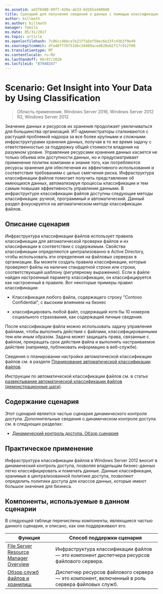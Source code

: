 ```yaml
---
ms.assetid: ad3f0480-99f7-428a-ab33-6d165a440840
title: Сценарий для получения сведений о данных с помощью классификации
author: billmath
ms.author: billmath
manager: femila
ms.date: 05/31/2017
ms.topic: article
ms.openlocfilehash: 7c06cc4bbca7e21ffa5ef58ec6e33fc43b3f9e49
ms.sourcegitcommit: dfa48f77b751dbc34409aced628eb2f17c912f08
ms.translationtype: MT
ms.contentlocale: ru-RU
ms.lasthandoff: 08/07/2020
ms.locfileid: "87940247"
---
```

# <a name="scenario-get-insight-into-your-data-by-using-classification"></a>Scenario: Get Insight into Your Data by Using Classification

>Область применения. Windows Server 2016, Windows Server 2012 R2, Windows Server 2012

Значение данных и ресурсов их хранения продолжает увеличиваться для большинства организаций. ИТ-администраторы сталкиваются с растущей проблемой надзора за все более крупными и сложными инфраструктурами хранения данных, получая в то же время задачу с ответственностью за поддержку общей стоимости владения на разумном уровне. Управление ресурсами хранения данных касается не только объема или доступности данных, но и предусматривает применение политик компании и знание того, как потребляются ресурсы хранения для обеспечения их эффективного использования и соответствия требованиям с целью смягчения риска. Инфраструктура классификации файлов помогает получить представление об имеющихся данных, автоматизируя процессы классификации и тем самым повышая эффективность управления данными. В инфраструктуре классификации файлов доступны следующие методы классификации: ручной, программный и автоматический. Данный раздел фокусируется на автоматическом методе классификации файлов.

## <a name="scenario-description"></a><a name="BKMK_OVER"></a>Описание сценария
Инфраструктура классификации файлов использует правила классификации для автоматической проверки файлов и их классификации в соответствии с содержимым. Свойства классификации определяются централизованно в Active Directory, чтобы использовать эти определения на файловых серверах в организации. Вы можете создать правила классификации, которые проверяют файлы на наличие стандартной строки или строки, соответствующей шаблону (регулярному выражению). Если в файле найден настроенный параметр классификации, он классифицируется как настроенный в правиле. Вот некоторые примеры правил классификации:

-   Классификация любого файла, содержащего строку "Contoso Confidential", с высоким влиянием на бизнес

-   классифицировать любой файл, содержащий хотя бы 10 номеров социального страхования, как содержащий личные сведения.

После классификации файла можно использовать задачу управления файлами, чтобы выполнить действия с файлами, классифицированными тем или иным образом. Задача может защищать права, связанные с файлом, прекращать срок действия файла и выполнять настраиваемое действие (например, публиковать информацию в веб-службе).

Сведения о планировании настройки автоматической классификации файлов см. в разделе [Планирование автоматической классификации файлов](assetId:///e3c3bb4b-3034-42b7-b391-8ef5f5851955).

Инструкции по автоматической классификации файлов см. в статье [развертывание автоматической классификации файлов &#40;демонстрационные шаги&#41;](Deploy-Automatic-File-Classification--Demonstration-Steps-.md).

## <a name="in-this-scenario"></a>Содержание сценария
Этот сценарий является частью сценария динамического контроля доступа. Дополнительные сведения о динамическом контроле доступа см. в следующих разделах:

-   [Динамический контроль доступа. Обзор сценария](Dynamic-Access-Control--Scenario-Overview.md)

## <a name="practical-applications"></a><a name="BKMK_APP"></a>Практическое применение
Инфраструктура классификации файлов в Windows Server 2012 вносит в динамический контроль доступа, позволяя владельцам бизнес-данных легко классифицировать и помечать данные. Данные классификации, хранимые в централизованной политике доступа, позволяют определить политики доступа для классов данных, которые имеют большое значение для бизнеса.

## <a name="features-included-in-this-scenario"></a><a name="BKMK_NEW"></a>Компоненты, используемые в данном сценарии
В следующей таблице перечислены компоненты, являющиеся частью данного сценария, и описано, как они поддерживают его.

|Функция|Способ поддержки сценария|
|-----------|---------------------------------|
|[File Server Resource Manager Overview](/previous-versions/windows/it-pro/windows-server-2012-R2-and-2012/hh831701(v=ws.11))|Инфраструктура классификации файлов — это компонент диспетчера ресурсов файлового сервера.|
|[Обзор служб файлов и хранилищ](/previous-versions/windows/it-pro/windows-server-2012-R2-and-2012/hh831487(v=ws.11))|Диспетчер ресурсов файлового сервера — это компонент, включенный в роль сервера файловых служб.|

